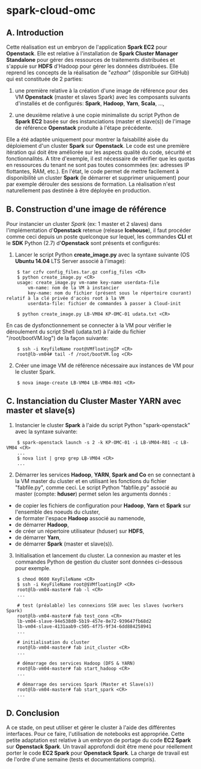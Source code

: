 # spark-cloud-omc
## A. Introduction
Cette réalisation est un embryon de l'application **Spark EC2** pour **Openstack**. Elle est relative à l'installation de **Spark Cluster Manager Standalone** pour gérer des ressources de traitements distribuées et s'appuie sur **HDFS** d'Hadoop pour gérer les données distribuées. Elle reprend les concepts de la réalisation de "_ezhaar_" (disponible sur GitHub) qui est constituée de 2 parties:

1. une première relative à la création d'une image de référence pour des VM **Openstack** (master et slaves Spark) avec les composants suivants d'installés et de configurés: **Spark**, **Hadoop**, **Yarn**, **Scala**, ...,

2. une deuxième relative à une copie minimaliste du script Python de **Spark EC2** basée sur des instanciations (master et slave(s)) de l'image de référence **Openstack** produite à l'étape précédente.

Elle a été adaptée uniquement pour montrer la faisabilité aisée du déploiement d'un cluster **Spark** sur **Openstack**. Le code est une première itération qui doit être améliorée sur les aspects qualité du code, sécurité et fonctionnalités. A titre d'exemple, il est nécessaire de vérifier que les quotas en ressources du tenant ne sont pas toutes consommées (ex: adresses IP flottantes, RAM, etc.). En l'état, le code permet de mettre facilement à disponibilité un cluster **Spark** (le démarrer et supprimer uniquement) pour par exemple dérouler des sessions de formation. La réalisation n'est naturellement pas destinée à être déployée en production.

## B. Construction d'une image de référence
Pour instancier un cluster *Spark* (ex: 1 master et 2 slaves) dans l'implémentation d'**Openstack** retenue (release **Icehouse**), il faut procéder comme ceci depuis un poste quelconque sur lequel, les commandes **CLI** et le **SDK** Python (2.7) d'**Openstack** sont présents et configurés:

1) Lancer le script Python **create_image.py** avec la syntaxe suivante (OS **Ubuntu 14.04** LTS Server associé à l'image):

```
    $ tar czfv config_files.tar.gz config_files <CR>
    $ python create_image.py <CR>
    usage: create_image.py vm-name key-name userdata-file
        vm-name: nom de la VM à instancier
        key-name: nom du fichier (présent sous le répertoire courant) relatif à la clé privée d'accès root à la VM
        userdata-file: fichier de commandes à passer à Cloud-init
    
    $ python create_image.py LB-VM04 KP-OMC-01 udata.txt <CR>
```

  En cas de dysfonctionnement se connecter à la VM pour vérifier le déroulement du script Shell (udata.txt) à l'aide du fichier "/root/bootVM.log") de la façon suivante:

```
    $ ssh -i KeyfileName root@VMfloatingIP <CR>
    root@lb-vm04# tail -f /root/bootVM.log <CR>
```

2) Créer une image VM de référence nécessaire aux instances de VM pour le cluster Spark.


```
    $ nova image-create LB-VM04 LB-VM04-R01 <CR>
```
## C. Instanciation du **Cluster Master YARN** avec master et slave(s)
1) Instancier le cluster **Spark** à l'aide du script Python "spark-openstack" avec la syntaxe suivante:

```
    $ spark-openstack launch -s 2 -k KP-OMC-01 -i LB-VM04-R01 -c LB-VM04 <CR>
    ...
    $ nova list | grep grep LB-VM04 <CR>
    ...
```

2) Démarrer les services **Hadoop**, **YARN**, **Spark and Co** en se connectant à la VM master du cluster et en utilisant les fonctions du fichier "fabfile.py", comme ceci. Le script Python "fabfile.py" associé au master (compte: **hduser**) permet selon les arguments donnés :

  - de copier les fichiers de configuration pour **Hadoop**, **Yarn** et **Spark** sur l'ensemble des noeuds du cluster,
  - de formater l'espace **Hadoop** associé au namenode,
  - de démarrer **Hadoop**,
  - de créer un répertoire utilisateur (hduser) sur **HDFS**,
  - de démarrer **Yarn**,
  - de démarrer **Spark** (master et slave(s)).

3) Initialisation et lancement du cluster. La connexion au master et les commandes Python de gestion du cluster sont données ci-dessous pour exemple.

```
    $ chmod 0600 KeyFileName <CR>
    $ ssh -i KeyFileName root@$VMfloatingIP <CR>
    root@lb-vm04-master# fab -l <CR>
    ...

    # test (préalable) les connexions SSH avec les slaves (workers Spark)
    root@lb-vm04-master# fab test_conn <CR>
    lb-vm04-slave-94e538d0-5b19-457e-8e72-939647fb68d2
    lb-vm04-slave-4131aab9-c505-4f75-9f34-6dd884258941
    ...
    
    # initialisation du cluster 
    root@lb-vm04-master# fab init_cluster <CR>
    ...

    # démarrage des services Hadoop (DFS & YARN)
    root@lb-vm04-master# fab start_hadoop <CR>
    ...

    # démarrage des services Spark (Master et Slave(s))
    root@lb-vm04-master# fab start_spark <CR>
    ...
```

## D. Conclusion
A ce stade, on peut utiliser et gérer le cluster à l'aide des différentes interfaces. Pour ce faire, l'utilisation de notebooks est appropriée. Cette petite adaptation est relative à un embryon de portage du code **EC2 Spark** sur **Openstack Spark**. Un travail approfondi doit être mené pour réellement porter le code **EC2 Spark** pour **Openstack Spark**. La charge de travail est de l'ordre d'une semaine (tests et documentations compris).
